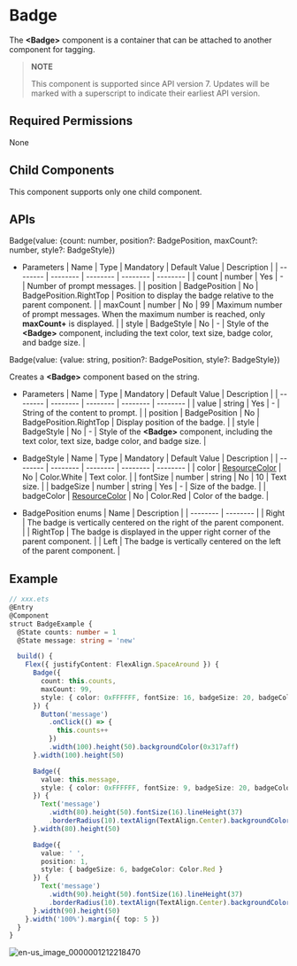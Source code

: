 # Badge


The **\<Badge>** component is a container that can be attached to another component for tagging.

> **NOTE**
>
> This component is supported since API version 7. Updates will be marked with a superscript to indicate their earliest API version.


## Required Permissions

None


## Child Components

This component supports only one child component.


## APIs

Badge(value: {count: number, position?: BadgePosition, maxCount?: number, style?: BadgeStyle})

- Parameters
  | Name | Type | Mandatory | Default Value | Description |
  | -------- | -------- | -------- | -------- | -------- |
  | count | number | Yes | - | Number of prompt messages. |
  | position | BadgePosition | No | BadgePosition.RightTop | Position to display the badge relative to the parent component. |
  | maxCount | number | No | 99 | Maximum number of prompt messages. When the maximum number is reached, only **maxCount+** is displayed. |
  | style | BadgeStyle | No | - | Style of the **\<Badge>** component, including the text color, text size, badge color, and badge size. |

Badge(value: {value: string, position?: BadgePosition, style?: BadgeStyle})

Creates a **\<Badge>** component based on the string.

- Parameters
  | Name | Type | Mandatory | Default Value | Description |
  | -------- | -------- | -------- | -------- | -------- |
  | value | string | Yes | - | String of the content to prompt. |
  | position | BadgePosition | No | BadgePosition.RightTop | Display position of the badge. |
  | style | BadgeStyle | No | - | Style of the **\<Badge>** component, including the text color, text size, badge color, and badge size. |

- BadgeStyle
  | Name | Type | Mandatory | Default Value | Description |
  | -------- | -------- | -------- | -------- | -------- |
  | color | [ResourceColor](../../ui/ts-types.md) | No | Color.White | Text color. |
  | fontSize | number \| string | No | 10 | Text size. |
  | badgeSize | number \| string | Yes | - | Size of the badge. |
  | badgeColor | [ResourceColor](../../ui/ts-types.md) | No | Color.Red | Color of the badge. |

- BadgePosition enums
  | Name | Description |
  | -------- | -------- |
  | Right | The badge is vertically centered on the right of the parent component. |
  | RightTop | The badge is displayed in the upper right corner of the parent component. |
  | Left | The badge is vertically centered on the left of the parent component. |


## Example


```ts
// xxx.ets
@Entry
@Component
struct BadgeExample {
  @State counts: number = 1
  @State message: string = 'new'

  build() {
    Flex({ justifyContent: FlexAlign.SpaceAround }) {
      Badge({
        count: this.counts,
        maxCount: 99,
        style: { color: 0xFFFFFF, fontSize: 16, badgeSize: 20, badgeColor: Color.Red }
      }) {
        Button('message')
          .onClick(() => {
            this.counts++
          })
          .width(100).height(50).backgroundColor(0x317aff)
      }.width(100).height(50)

      Badge({
        value: this.message,
        style: { color: 0xFFFFFF, fontSize: 9, badgeSize: 20, badgeColor: Color.Blue }
      }) {
        Text('message')
          .width(80).height(50).fontSize(16).lineHeight(37)
          .borderRadius(10).textAlign(TextAlign.Center).backgroundColor(0xF3F4ED)
      }.width(80).height(50)

      Badge({
        value: ' ',
        position: 1,
        style: { badgeSize: 6, badgeColor: Color.Red }
      }) {
        Text('message')
          .width(90).height(50).fontSize(16).lineHeight(37)
          .borderRadius(10).textAlign(TextAlign.Center).backgroundColor(0xF3F4ED)
      }.width(90).height(50)
    }.width('100%').margin({ top: 5 })
  }
}
```

![en-us_image_0000001212218470](figures/en-us_image_0000001212218470.gif)
